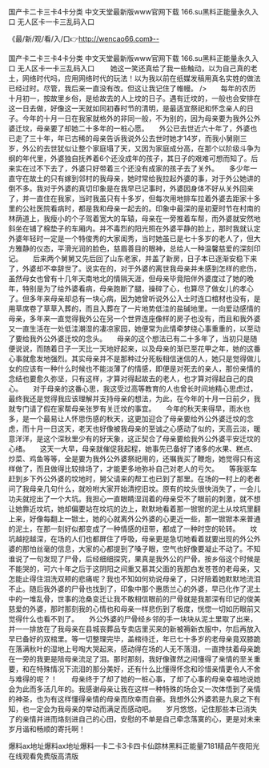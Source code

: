 国产卡二卡三卡4卡分类
中文天堂最新版www官网下载
166.su黑料正能量永久入口
无人区卡一卡三乱码入口


《最/新/观/看/入/口👉http://wencao66.com》--

国产卡二卡三卡4卡分类
中文天堂最新版www官网下载
166.su黑料正能量永久入口
无人区卡一卡三乱码入口
　　她这一笑还真给了我一些触动，以为自己真的老土，网络时代吗，应用网络时代的玩法！以为我以前在纸媒发稿用真名实姓的做法已经过时。尽管，我后来一直没有改。但这让我记住了帷幔。
/>　　每年的农历十月初一，按故里乡俗，是给故去的人上坟的日子。遇有迁坟的，一般也会安排在这一日去做，好像这一天就如同初春时节的清明，是最适宜祭祀和怀念亲人的日子。今年的十月一日在我家就格外的非同一般，不为别的，因为母亲要为我外公外婆迁坟，母亲要了却她二十多年的一桩心愿。　　外公已去世近六十年了，外婆也已走了三十年，年已古稀的母亲告诉我说外公去世时她才14岁，而我小舅刚三岁，外公的去世犹似让整个家庭塌了天，又因为家庭成分高，在那个以阶级斗争为纲的年代里，外婆独自抚养着6个还没成年的孩子，其日子的艰难可想而知了。后来实在过不下去了，外婆只好带着三个还没有成家的孩子去了关外。　　多少年一直守在故土的只有嫁到邻村的我母亲，她时常给我拉起外婆的事，对于外公她讲的倒不多。我对于外婆的真切印象是在我早已记事时，外婆因身体不好从关外回来了，并一直住在我家，当时我虽只有十多岁，但每次用地排车拉着外婆去距家十多里的公社医院看病时，都是我和母亲一起去的。印象中最深的是初夏时节在村南的林荫道上，我瘦小的个子驾着宽大的车辕，母亲在一旁推着车帮，而外婆就安然地斜坐在铺了棉垫子的车厢内。并不毒烈的阳光照在外婆平静的脸上，那时我就认定外婆年轻时一定是一个特俊秀的大家闺秀，当时她虽已是七十多岁的老人了，但大方雅静的仪态，平滑光润的脸色，慈眉善目的眼神，总给人一种温馨慈爱的深刻印记。　　后来两个舅舅又先后回了山东老家，并盖了新房，日子本已逐渐安稳下来了，外婆却不幸辞世了。说实在的，对于外婆的离世我母亲并未感到怎样的悲伤，虽然母女也曾有十几年天南地北的情隔天涯，但母亲毕竟陪伴外婆度过了她的晚年，特别是为了给外婆看病，母亲跑断了腿，操碎了心，也算尽了做女儿的孝心了。但多年来母亲却总有一块心病，因为她曾听说外公入土时连口棺材也没有，是用草席卷了草草入葬的，而且入葬在了一片地势低洼的盐碱地里。一向爱动感情的母亲，多年来一直觉得我外公在另一个世界连座像样的房子也没有，而且和我外婆又一直生活在一处低洼潮湿的凄凉家园，她便常为此情牵梦绕心事重重的，以至动了要给我外公外婆迁坟的念头。　　母亲的这个想法已有二十多年了，当初只是随便说说，而随着日子一天比一天地好起来，以及母亲的渐已至花甲之年，她的这番心事就愈发地强烈。其实母亲并不是那种过分死板相信迷信的人，她只是觉得做儿女的应该有一种什么时候也不能淡薄了的情感，即便是对死去的亲人，那份亲情的念结也要愈久弥坚，只有这样，才算对得起故去的老人，也才算对得起自己的良心。　　对于母亲的这番心思，我这受过高等教育的人也曾长时间地精心思虑过，最终我还是觉得我应该理解并支持母亲的想法，为此，在今年的十月一日前夕，我就专门请了假在家帮母亲张罗有关迁坟的事宜。　　今年的秋天来得早，雨水也多，是一个最易让人怀思伤感的秋天，这更加迎合了母亲要给外公外婆迁坟的念虑，而十月一日这天，老天也好像被我母亲的至诚之心感动了似的，天高云淡，暖意洋洋，是这个深秋里少有的好天象，这正契合了母亲要给我外公外婆平安迁坟的心绪。　　这天一大早，母亲就催促我起程，她事先已备好了诸多的水果、糕点、炒菜、鸡鱼等等，全是要为我外公外婆祭祀用的，还嘱我买了鞭炮，她觉得只有这样做了，而且做得比较排场了，才能更多地弥补自己对老人的亏欠。　　等我驱车赶到乡下外公外婆的坟地时，舅父请来的帮工也已到了那里。在场的一村上的老者问了我母亲几句什么，就吩咐大家开始清挖旧坟。原有的坟头很快消失了，一会儿功夫就挖出了一个大坑。我担心一直眼睛湿润着的母亲受不了眼前的刺激，就不想让她靠近坟坑，她却偏要站在坟坑的边上，默默地看着那一锨锨的泥土从坟坑里翻上来，好像每翻上一锨土，她的心就离外公外婆的心更近一些，那一锨锨本来普通的泥土，在那一刻好似都变成了一种情感的纽带，都成了一种时空的轮转。　　坟坑越挖越深，在场的人们也都屏住了呼吸，母亲更是急切地看着就要出现的外公外婆的那怕丝毫的信息，大家的心都提到了嗓子眼，空气也好像要凝止不动了。不知谁说了一句发现了尸骨，后经细细探究，果真是我外公的尸骨。按乡俗这个时候是不能哭的，可六十年之后于这阴阳之间重又慕其父面的我那白发苍苍的老母亲，又怎能止得住泪洗双颊的悲痛呢？我也不知如何劝说母亲了，只好陪着她默默地流泪不止。随后我外婆的尸骨也找到了，印象中那个惠质兰心的外婆，早已化作了泥土中的一堆乱骨，世事的沧桑变迁让我不敢相信眼前的尸骨就是我那深有印记的俊美慈爱的外婆，那时那刻我的心情也和母亲一样悲伤到了极度，恍惚一切如历眼前又觉得什么也看不到了。　　外公外婆的尸骨经乡邻的手一块块从泥土里取了出来，并一一排放在了我母亲在县城丧葬品专卖店里买来的新被褥新衣服中，尔后再放入早已备好的双棺里。等一切整理完毕，盖棺待迁，年已七十多岁的老母亲竟双膝跪在落满秋叶的湿地上号啕大哭起来，感动得在场的人无不落泪，一直搀扶着母亲跪在一旁的我更是陪母亲流足了泪。那时那刻，我好像骤然之间懂得了亲情的至关重要，和在特殊情况下流泪的那分美好，还有什么比懂得怀念和珍惜亲情更令人不舍与难得的呢？！　　母亲终于了却了她的一桩心事，了却了心事的母亲幸福地说她会为此而多活几年的。我感谢母亲让我在这样一种特殊的场合又一次体悟到了亲情的神圣，也为有这样懂得亲情的母亲而欣幸而自豪。我想外公外婆若是九泉之下有知，也一定会为我母亲的举动而满足而感动吧。　　岁月悠悠，记住那些本已消失了的亲情并进而烙刻进自己的心田，安慰的不单是自己牵念落寞的心，更是对未来岁月谐和畅顺的寄托啊！　　





爆料ax地址爆料ax地址爆料一卡二卡3卡四卡仙踪林黑料正能量7181精品午夜阳光在线观看免费版高清版
